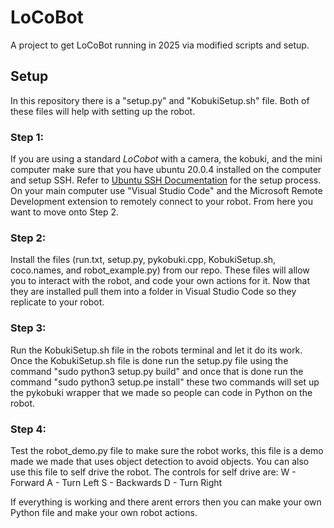 # LoCoBot
A project to get LoCoBot running in 2025 via modified scripts and setup.

## Setup
In this repository there is a "setup.py" and "KobukiSetup.sh" file. Both of these files will help with setting up the robot.

### Step 1:
  If you are using a standard _LoCobot_ with a camera, the kobuki, and the mini computer make sure that you have ubuntu 20.0.4 installed on the computer and setup SSH.
  Refer to [Ubuntu SSH Documentation](https://documentation.ubuntu.com/server/how-to/security/openssh-server/index.html) for the setup process. On your main computer use "Visual Studio Code" and the Microsoft Remote Development extension to remotely connect to your robot.   From here you want to move onto Step 2.
### Step 2:
  Install the files (run.txt, setup.py, pykobuki.cpp, KobukiSetup.sh, coco.names, and robot_example.py) from our repo. These files will allow you to interact with the robot, and code your own actions for it. Now that they are installed pull them into a folder in
  Visual Studio Code so they replicate to your robot.
### Step 3:
  Run the KobukiSetup.sh file in the robots terminal and let it do its work. Once the KobukiSetup.sh file is done run the setup.py file using the command "sudo python3 setup.py build" and once that is done run the command "sudo python3 setup.pe install" these two commands
  will set up the pykobuki wrapper that we made so people can code in Python on the robot.
### Step 4:
  Test the robot_demo.py file to make sure the robot works, this file is a demo made we made that uses object detection to avoid objects. You can also use this file to self drive the robot. 
  The controls for self drive are:
    W - Forward
    A - Turn Left
    S - Backwards
    D - Turn Right
    
  If everything is working and there arent errors then you can make your own Python file and make your own robot actions.

